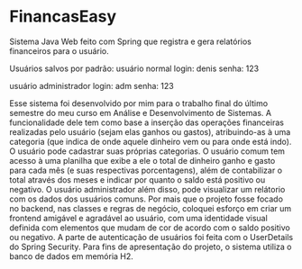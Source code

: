 # FinancasEasy
Sistema Java Web feito com Spring que registra e gera relatórios financeiros para o usuário.

Usuários salvos por padrão:
  usuário normal
  login: denis
  senha: 123
  
  usuário administrador
  login: adm
  senha: 123
  
  
Esse sistema foi desenvolvido por mim para o trabalho final do último semestre do meu curso em Análise e Desenvolvimento de Sistemas.
A funcionalidade dele tem como base a inserção das operações financeiras realizadas pelo usuário (sejam elas ganhos ou gastos), 
atribuindo-as à uma categoria (que indica de onde aquele dinheiro vem ou para onde está indo). O usuário pode cadastrar suas próprias categorias.
O usuário comum tem acesso à uma planilha que exibe a ele o total de dinheiro ganho e gasto para cada mês (e suas respectivas porcentagens), 
além de contabilizar o total através dos meses e indicar por quanto o saldo está positivo ou negativo.
O usuário administrador além disso, pode visualizar um relátorio com os dados dos usuários comuns.
Por mais que o projeto fosse focado no backend, nas classes e regras de negócio, coloquei esforço em criar um frontend amigável e agradável ao usuário,
com uma identidade visual definida com elementos que mudam de cor de acordo com o saldo positivo ou negativo.
A parte de autenticação de usuários foi feita com o UserDetails do Spring Security.
Para fins de apresentação do projeto, o sistema utiliza o banco de dados em memória H2.
